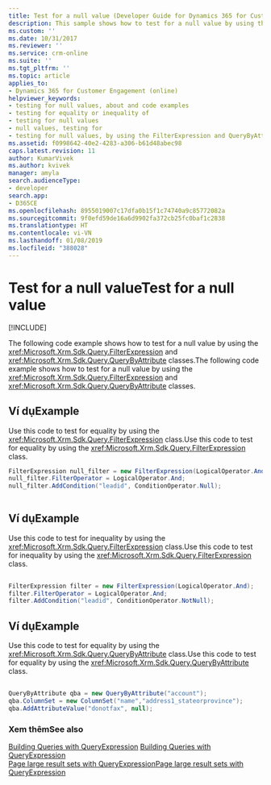 ```yaml
---
title: Test for a null value (Developer Guide for Dynamics 365 for Customer Engagement)| MicrosoftDocs
description: This sample shows how to test for a null value by using the FilterExpression and QueryByAttribute classes
ms.custom: ''
ms.date: 10/31/2017
ms.reviewer: ''
ms.service: crm-online
ms.suite: ''
ms.tgt_pltfrm: ''
ms.topic: article
applies_to:
- Dynamics 365 for Customer Engagement (online)
helpviewer_keywords:
- testing for null values, about and code examples
- testing for equality or inequality of
- testing for null values
- null values, testing for
- testing for null values, by using the FilterExpression and QueryByAttribute classes
ms.assetid: f0998642-40e2-4283-a306-b61d48abec98
caps.latest.revision: 11
author: KumarVivek
ms.author: kvivek
manager: amyla
search.audienceType:
- developer
search.app:
- D365CE
ms.openlocfilehash: 8955019007c17dfa0b15f1c74740a9c85772082a
ms.sourcegitcommit: 9f0efd59de16a6d9902fa372cb25fc0baf1c2838
ms.translationtype: HT
ms.contentlocale: vi-VN
ms.lasthandoff: 01/08/2019
ms.locfileid: "388028"
---
```

# <a name="test-for-a-null-value"></a><span data-ttu-id="d58c3-103">Test for a null value</span><span class="sxs-lookup"><span data-stu-id="d58c3-103">Test for a null value</span></span>

[!INCLUDE[](../../includes/cc_applies_to_update_9_0_0.md)]

<span data-ttu-id="d58c3-104">The following code example shows how to test for a null value by using the <xref:Microsoft.Xrm.Sdk.Query.FilterExpression> and <xref:Microsoft.Xrm.Sdk.Query.QueryByAttribute> classes.</span><span class="sxs-lookup"><span data-stu-id="d58c3-104">The following code example shows how to test for a null value by using the <xref:Microsoft.Xrm.Sdk.Query.FilterExpression> and <xref:Microsoft.Xrm.Sdk.Query.QueryByAttribute> classes.</span></span>  
  
## <a name="example"></a><span data-ttu-id="d58c3-105">Ví dụ</span><span class="sxs-lookup"><span data-stu-id="d58c3-105">Example</span></span>  
 <span data-ttu-id="d58c3-106">Use this code to test for equality by using the <xref:Microsoft.Xrm.Sdk.Query.FilterExpression> class.</span><span class="sxs-lookup"><span data-stu-id="d58c3-106">Use this code to test for equality by using the <xref:Microsoft.Xrm.Sdk.Query.FilterExpression> class.</span></span>  
  
```csharp  
FilterExpression null_filter = new FilterExpression(LogicalOperator.And);   
null_filter.FilterOperator = LogicalOperator.And;   
null_filter.AddCondition("leadid", ConditionOperator.Null);  
  
```  
  
## <a name="example"></a><span data-ttu-id="d58c3-107">Ví dụ</span><span class="sxs-lookup"><span data-stu-id="d58c3-107">Example</span></span>  
 <span data-ttu-id="d58c3-108">Use this code to test for inequality by using the <xref:Microsoft.Xrm.Sdk.Query.FilterExpression> class.</span><span class="sxs-lookup"><span data-stu-id="d58c3-108">Use this code to test for inequality by using the <xref:Microsoft.Xrm.Sdk.Query.FilterExpression> class.</span></span>  
  
```csharp  
  
FilterExpression filter = new FilterExpression(LogicalOperator.And);   
filter.FilterOperator = LogicalOperator.And;   
filter.AddCondition("leadid", ConditionOperator.NotNull);  
```  
  
## <a name="example"></a><span data-ttu-id="d58c3-109">Ví dụ</span><span class="sxs-lookup"><span data-stu-id="d58c3-109">Example</span></span>  
 <span data-ttu-id="d58c3-110">Use this code to test for equality by using the <xref:Microsoft.Xrm.Sdk.Query.QueryByAttribute> class.</span><span class="sxs-lookup"><span data-stu-id="d58c3-110">Use this code to test for equality by using the <xref:Microsoft.Xrm.Sdk.Query.QueryByAttribute> class.</span></span>  
  
```csharp  
  
QueryByAttribute qba = new QueryByAttribute("account");   
qba.ColumnSet = new ColumnSet("name","address1_stateorprovince");   
qba.AddAttributeValue("donotfax", null);  
```  
  
### <a name="see-also"></a><span data-ttu-id="d58c3-111">Xem thêm</span><span class="sxs-lookup"><span data-stu-id="d58c3-111">See also</span></span>  
 <span data-ttu-id="d58c3-112">[Building Queries with QueryExpression](build-queries-with-queryexpression.md) </span><span class="sxs-lookup"><span data-stu-id="d58c3-112">[Building Queries with QueryExpression](build-queries-with-queryexpression.md) </span></span>  
 [<span data-ttu-id="d58c3-113">Page large result sets with QueryExpression</span><span class="sxs-lookup"><span data-stu-id="d58c3-113">Page large result sets with QueryExpression</span></span>](page-large-result-sets-with-queryexpression.md)

